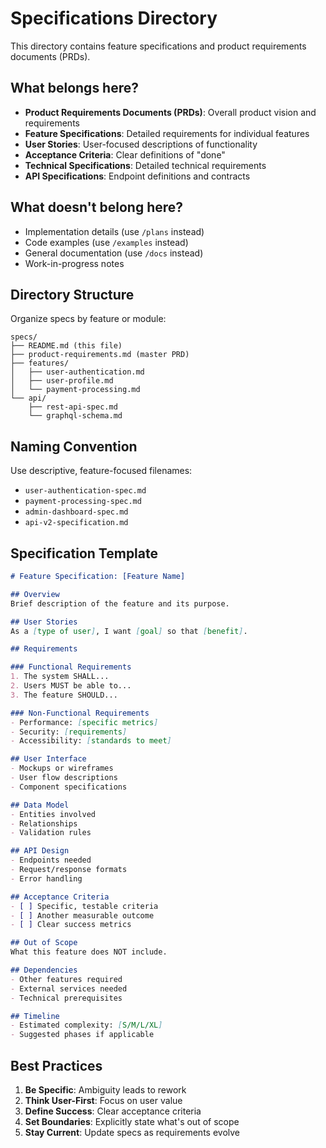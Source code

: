 # Specifications Directory

This directory contains feature specifications and product requirements documents (PRDs).

## What belongs here?

- **Product Requirements Documents (PRDs)**: Overall product vision and requirements
- **Feature Specifications**: Detailed requirements for individual features
- **User Stories**: User-focused descriptions of functionality
- **Acceptance Criteria**: Clear definitions of "done"
- **Technical Specifications**: Detailed technical requirements
- **API Specifications**: Endpoint definitions and contracts

## What doesn't belong here?

- Implementation details (use `/plans` instead)
- Code examples (use `/examples` instead)
- General documentation (use `/docs` instead)
- Work-in-progress notes

## Directory Structure

Organize specs by feature or module:
```
specs/
├── README.md (this file)
├── product-requirements.md (master PRD)
├── features/
│   ├── user-authentication.md
│   ├── user-profile.md
│   └── payment-processing.md
└── api/
    ├── rest-api-spec.md
    └── graphql-schema.md
```

## Naming Convention

Use descriptive, feature-focused filenames:
- `user-authentication-spec.md`
- `payment-processing-spec.md`
- `admin-dashboard-spec.md`
- `api-v2-specification.md`

## Specification Template

```markdown
# Feature Specification: [Feature Name]

## Overview
Brief description of the feature and its purpose.

## User Stories
As a [type of user], I want [goal] so that [benefit].

## Requirements

### Functional Requirements
1. The system SHALL...
2. Users MUST be able to...
3. The feature SHOULD...

### Non-Functional Requirements
- Performance: [specific metrics]
- Security: [requirements]
- Accessibility: [standards to meet]

## User Interface
- Mockups or wireframes
- User flow descriptions
- Component specifications

## Data Model
- Entities involved
- Relationships
- Validation rules

## API Design
- Endpoints needed
- Request/response formats
- Error handling

## Acceptance Criteria
- [ ] Specific, testable criteria
- [ ] Another measurable outcome
- [ ] Clear success metrics

## Out of Scope
What this feature does NOT include.

## Dependencies
- Other features required
- External services needed
- Technical prerequisites

## Timeline
- Estimated complexity: [S/M/L/XL]
- Suggested phases if applicable
```

## Best Practices

1. **Be Specific**: Ambiguity leads to rework
2. **Think User-First**: Focus on user value
3. **Define Success**: Clear acceptance criteria
4. **Set Boundaries**: Explicitly state what's out of scope
5. **Stay Current**: Update specs as requirements evolve